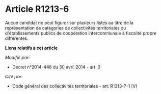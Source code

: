 # Article R1213-6

Aucun candidat ne peut figurer sur plusieurs listes au titre de la représentation de catégories de collectivités
territoriales ou d'établissements publics de coopération intercommunale à fiscalité propre différentes.

**Liens relatifs à cet article**

_Modifié par_:

  - Décret n°2014-446 du 30 avril 2014 - art. 3

_Cité par_:

  - Code général des collectivités territoriales - art. R1213-7-1 (V)
